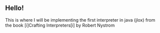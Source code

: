 ## Hello! 
This is where I will be implementing the first interpreter in java (jlox) from the book [i]Crafting Interpreters[i] by Robert Nystrom
